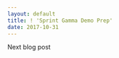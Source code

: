 ```yaml
---
layout: default
title: ! 'Sprint Gamma Demo Prep'
date: 2017-10-31
---
```


Next blog post

<!--excerpt-->
